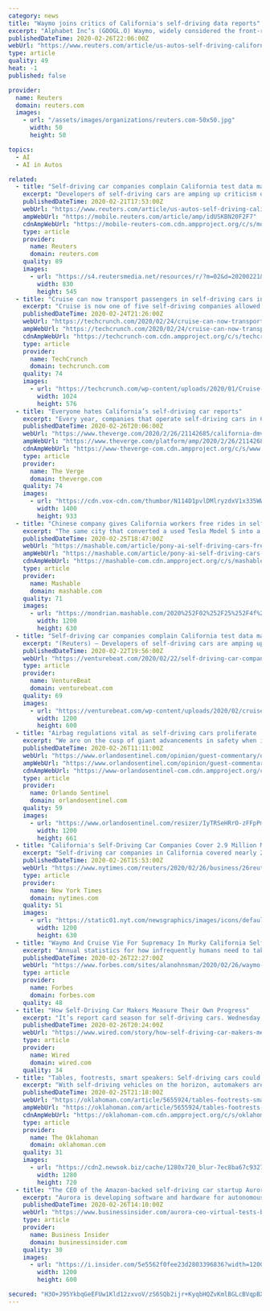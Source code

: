 ```yaml
---
category: news
title: "Waymo joins critics of California's self-driving data reports"
excerpt: "Alphabet Inc’s (GOOGL.O) Waymo, widely considered the front-runner in self-driving vehicles, on Wednesday joined a growing chorus of dissenters panning a California requirement on reporting test data,"
publishedDateTime: 2020-02-26T22:06:00Z
webUrl: "https://www.reuters.com/article/us-autos-self-driving-california/californias-self-driving-car-companies-cover-2-9-million-miles-in-2019-dmv-idUSKCN20K31X"
type: article
quality: 49
heat: -1
published: false

provider:
  name: Reuters
  domain: reuters.com
  images:
    - url: "/assets/images/organizations/reuters.com-50x50.jpg"
      width: 50
      height: 50

topics:
  - AI
  - AI in Autos

related:
  - title: "Self-driving car companies complain California test data may mislead"
    excerpt: "Developers of self-driving cars are amping up criticism of a California reporting requirement on test data, saying the data could mislead, as the state prepares to release the latest results for 2019."
    publishedDateTime: 2020-02-21T17:53:00Z
    webUrl: "https://www.reuters.com/article/us-autos-self-driving-california/self-driving-car-companies-complain-california-test-data-may-mislead-idUSKBN20F2F7"
    ampWebUrl: "https://mobile.reuters.com/article/amp/idUSKBN20F2F7"
    cdnAmpWebUrl: "https://mobile-reuters-com.cdn.ampproject.org/c/s/mobile.reuters.com/article/amp/idUSKBN20F2F7"
    type: article
    provider:
      name: Reuters
      domain: reuters.com
    quality: 89
    images:
      - url: "https://s4.reutersmedia.net/resources/r/?m=02&d=20200221&t=2&i=1493407844&w=&fh=545px&fw=&ll=&pl=&sq=&r=LYNXMPEG1K1LU"
        width: 830
        height: 545
  - title: "Cruise can now transport passengers in self-driving cars in CA"
    excerpt: "Cruise is now one of five self-driving companies allowed to participate in this program. The others are Zoox, Waymo, Pony.ai, Aurora and AutoX. This program is a bit different from the one run by the California Department of Motor Vehicles, which has granted 66 companies permits to test their respective vehicles in the state. Cruise originally ..."
    publishedDateTime: 2020-02-24T21:26:00Z
    webUrl: "https://techcrunch.com/2020/02/24/cruise-can-now-transport-passengers-in-self-driving-cars-in-ca/"
    ampWebUrl: "https://techcrunch.com/2020/02/24/cruise-can-now-transport-passengers-in-self-driving-cars-in-ca/amp/"
    cdnAmpWebUrl: "https://techcrunch-com.cdn.ampproject.org/c/s/techcrunch.com/2020/02/24/cruise-can-now-transport-passengers-in-self-driving-cars-in-ca/amp/"
    type: article
    provider:
      name: TechCrunch
      domain: techcrunch.com
    quality: 74
    images:
      - url: "https://techcrunch.com/wp-content/uploads/2020/01/Cruise-car-in-Hayes-Valley-San-Francisco.jpg?w=1024"
        width: 1024
        height: 576
  - title: "Everyone hates California’s self-driving car reports"
    excerpt: "Every year, companies that operate self-driving cars in California are required to submit data to the state’s Department of Motor Vehicles listing the number of miles driven and the frequency at which human safety drivers were forced to take control of their autonomous vehicles (also known as a “disengagement”). And every year ..."
    publishedDateTime: 2020-02-26T20:06:00Z
    webUrl: "https://www.theverge.com/2020/2/26/21142685/california-dmv-self-driving-car-disengagement-report-data"
    ampWebUrl: "https://www.theverge.com/platform/amp/2020/2/26/21142685/california-dmv-self-driving-car-disengagement-report-data"
    cdnAmpWebUrl: "https://www-theverge-com.cdn.ampproject.org/c/s/www.theverge.com/platform/amp/2020/2/26/21142685/california-dmv-self-driving-car-disengagement-report-data"
    type: article
    provider:
      name: The Verge
      domain: theverge.com
    quality: 74
    images:
      - url: "https://cdn.vox-cdn.com/thumbor/N114D1pvlDMlryzdxV1x335WW7g=/0x0:5196x3464/1400x933/filters:focal(2183x1317:3013x2147):no_upscale()/cdn.vox-cdn.com/uploads/chorus_image/image/66379893/1179635788.jpg.0.jpg"
        width: 1400
        height: 933
  - title: "Chinese company gives California workers free rides in self-driving robotaxis"
    excerpt: "The same city that converted a used Tesla Model S into a police car is shuttling its city employees to work in self-driving cars. China-based Pony.ai launched a self-driving car pilot program in Fremont, California, on Tuesday. If that city sounds familiar, it's where Tesla built its very first factory. One of Fremont's police cars is actually ..."
    publishedDateTime: 2020-02-25T18:47:00Z
    webUrl: "https://mashable.com/article/pony-ai-self-driving-cars-fremont/"
    ampWebUrl: "https://mashable.com/article/pony-ai-self-driving-cars-fremont.amp"
    cdnAmpWebUrl: "https://mashable-com.cdn.ampproject.org/c/s/mashable.com/article/pony-ai-self-driving-cars-fremont.amp"
    type: article
    provider:
      name: Mashable
      domain: mashable.com
    quality: 71
    images:
      - url: "https://mondrian.mashable.com/2020%252F02%252F25%252F4f%252Fd75c9f984aa5402cb06f23fc61998c2f.8706a.jpg%252F1200x630.jpg?signature=7bMCxIclQRz1wENwmSpitIM5yKQ="
        width: 1200
        height: 630
  - title: "Self-driving car companies complain California test data may mislead"
    excerpt: "(Reuters) — Developers of self-driving cars are amping up criticism of a California reporting requirement on test data, saying the data could mislead, as the state prepares to release the latest results for 2019. Companies such as General Motors’ Cruise and startup Aurora have said the metric, called disengagements, is not an accurate or ..."
    publishedDateTime: 2020-02-22T19:56:00Z
    webUrl: "https://venturebeat.com/2020/02/22/self-driving-car-companies-complain-california-test-data-may-mislead/"
    type: article
    provider:
      name: VentureBeat
      domain: venturebeat.com
    quality: 69
    images:
      - url: "https://venturebeat.com/wp-content/uploads/2020/02/cruise-self-driving-california.jpg?w=1200&#038;strip=all"
        width: 1200
        height: 600
  - title: "Airbag regulations vital as self-driving cars proliferate | Commentary"
    excerpt: "We are on the cusp of giant advancements in safety when it comes to cars. In states around America, including Florida, there is active testing of self-driving cars. Car companies want us to take our hands off the wheel in their self-driving vehicles. To get there, all they need is for the government to take a hands-off approach to the ..."
    publishedDateTime: 2020-02-26T11:11:00Z
    webUrl: "https://www.orlandosentinel.com/opinion/guest-commentary/os-op-airbag-regulation-vital-20200226-hhabvua3gvclnnyadxoi4ojmq4-story.html"
    ampWebUrl: "https://www.orlandosentinel.com/opinion/guest-commentary/os-op-airbag-regulation-vital-20200226-hhabvua3gvclnnyadxoi4ojmq4-story.html?outputType=amp"
    cdnAmpWebUrl: "https://www-orlandosentinel-com.cdn.ampproject.org/c/s/www.orlandosentinel.com/opinion/guest-commentary/os-op-airbag-regulation-vital-20200226-hhabvua3gvclnnyadxoi4ojmq4-story.html?outputType=amp"
    type: article
    provider:
      name: Orlando Sentinel
      domain: orlandosentinel.com
    quality: 59
    images:
      - url: "https://www.orlandosentinel.com/resizer/IyTRSeHRrO-zFFpPm21cQfsNu1A=/1200x0/top/arc-anglerfish-arc2-prod-tronc.s3.amazonaws.com/public/A26UHWXZQVHKZNVFK7ZJNKL4LE.jpg"
        width: 1200
        height: 661
  - title: "California's Self-Driving Car Companies Cover 2.9 Million Miles in 2019: DMV"
    excerpt: "Self-driving car companies in California covered nearly 2.9 million miles on public roads during 2019, the state's Department of Motor Vehicles said on Wednesday. The data is part of California regulators' annual so-called \"disengagement reports\","
    publishedDateTime: 2020-02-26T15:53:00Z
    webUrl: "https://www.nytimes.com/reuters/2020/02/26/business/26reuters-autos-self-driving-california.html"
    type: article
    provider:
      name: New York Times
      domain: nytimes.com
    quality: 51
    images:
      - url: "https://static01.nyt.com/newsgraphics/images/icons/defaultPromoCrop.png"
        width: 1200
        height: 630
  - title: "Waymo And Cruise Vie For Supremacy In Murky California Self-Driving Data"
    excerpt: "Annual statistics for how infrequently humans need to take control of self-driving vehicles isn’t definitive but is encouraging."
    publishedDateTime: 2020-02-26T22:27:00Z
    webUrl: "https://www.forbes.com/sites/alanohnsman/2020/02/26/waymo-and-cruise-vie-for-supremacy-in-murky-california-self-driving-data/"
    type: article
    provider:
      name: Forbes
      domain: forbes.com
    quality: 48
  - title: "How Self-Driving Car Makers Measure Their Own Progress"
    excerpt: "It’s report card season for self-driving cars. Wednesday, the California Department of Motor Vehicles released reports detailing how much the companies permitted to test autonomous vehicles in the state drove last year, and how often their human safety operators had to take control from the computer. The “disengagement reports” provide a ..."
    publishedDateTime: 2020-02-26T20:24:00Z
    webUrl: "https://www.wired.com/story/how-self-driving-car-makers-measure-progress/"
    type: article
    provider:
      name: Wired
      domain: wired.com
    quality: 34
  - title: "Tables, footrests, smart speakers: Self-driving cars could become the living rooms of the future"
    excerpt: "With self-driving vehicles on the horizon, automakers are rethinking what the future of car interiors will look like. And because these completely autonomous cars, called Level 5 vehicles, will free drivers from focusing on the highway, companies are now free to experiment. And that means premium cars could be loaded with tech that makes ..."
    publishedDateTime: 2020-02-25T21:18:00Z
    webUrl: "https://oklahoman.com/article/5655924/tables-footrests-smart-speakers-self-driving-cars-could-become-the-living-rooms-of-the-future"
    ampWebUrl: "https://oklahoman.com/article/5655924/tables-footrests-smart-speakers-self-driving-cars-could-become-the-living-rooms-of-the-future/amp"
    cdnAmpWebUrl: "https://oklahoman-com.cdn.ampproject.org/c/s/oklahoman.com/article/5655924/tables-footrests-smart-speakers-self-driving-cars-could-become-the-living-rooms-of-the-future/amp"
    type: article
    provider:
      name: The Oklahoman
      domain: oklahoman.com
    quality: 31
    images:
      - url: "https://cdn2.newsok.biz/cache/1280x720_blur-7ec8ba67c9327358720e4397264a2fc9.jpg"
        width: 1280
        height: 720
  - title: "The CEO of the Amazon-backed self-driving car startup Aurora explains why testing its tech on a computer is better than testing it in the real world"
    excerpt: "Aurora is developing software and hardware for autonomous vehicles with the goal of acting as a supplier to other companies."
    publishedDateTime: 2020-02-26T14:10:00Z
    webUrl: "https://www.businessinsider.com/aurora-ceo-virtual-tests-better-than-real-world-tests-2020-2"
    type: article
    provider:
      name: Business Insider
      domain: businessinsider.com
    quality: 30
    images:
      - url: "https://i.insider.com/5e5562f0fee23d2803396836?width=1200&format=jpeg"
        width: 1200
        height: 600

secured: "H3O+J95YkbqGeEFUw1Kld12zxvoV/zS6SQb2ijr+KyqbHQZvKmlBGLcBVqpBXwtqkxGGI/ISzboj7s+wXpa7Fjyo5xXL5i07+00EQf1xe2A1O/kbUUmDNwQ+CL9VR0zlZS8Vv9U9I18tn+sE7Kh+jFer0OA9XMZZP1RNleiSKIbg7qvEXy36L27+Xg6bZWFxp4tK/dPzahBo47gmSObKmkYgflRSrK6gv5T+jrNGNV90yXQT4ixUxzI2MhKBKnleG5/PLl7aqVRJBU/GTODmxobmrSw0AwvwqZ0KdtfzfAv2wbbnAu38bQPbd326um0iz4yA593pF0e8sgBoOzkYbvggaRYo3nN4d+GV09aXLiHmWw7jgHlPYMESY6a42YLFaig9/yrSGuE45R9hCWhKkQBQW3BSx2R9opH2eDx9+jEXGPlSoZauGsVSPX6N3sxIAYUlYPxRasbPOphqGwIZM/Xy28nM0RDBSLoNmsmm6do=;7WaFmPUwKauXGrhzdCGDcg=="
---
```


